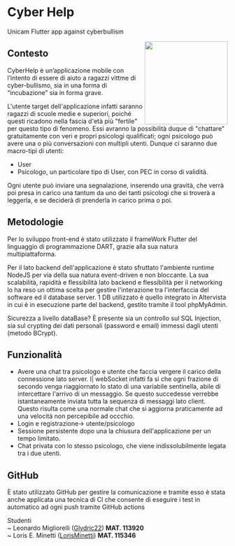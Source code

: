 # Cyber Help
Unicam Flutter app against cyberbullism

<img align="right" width="190" height="190" src="https://github.com/Glydric22/cyberbullism_bully/blob/master/assets/Logo.png?raw=true">

## Contesto
CyberHelp è un’applicazione mobile con l’intento di essere di aiuto a ragazzi vittme di cyber-bullismo, sia in una forma di “incubazione” sia in forma grave.

L'utente target dell'applicazione infatti saranno ragazzi di scuole medie e superiori, poiché questi ricadono nella fascia d'età più "fertile" per questo tipo di fenomeno. Essi avranno la possibilità duque di "chattare" gratuitamente con veri e propri psicologi qualificati; ogni psicologo può avere una o più conversazioni con multipli utenti. Dunque ci saranno due macro-tipi di utenti:

- User
- Psicologo, un particolare tipo di User, con PEC in corso di validità.

Ogni utente può inviare una segnalazione, inserendo una gravità, che verrà poi presa in carico una tantum da uno dei tanti psicologi che si troverà a leggerla, e se deciderà di prenderla in carico prima o poi.

## Metodologie

Per lo sviluppo front-end è stato utilizzato il frameWork Flutter del linguaggio di programmazione DART, grazie alla sua natura multipiattaforma.

Per il lato backend dell'applicazione è stato sfruttato l'ambiente runtime NodeJS per via della sua natura event-driven e non bloccante. La sua scalabilità, rapidità e flessibilità lato backend e flessibilità per il networking lo ha reso un ottima scelta per gestire l'interazione tra l'interfaccia del software ed il database server. 1 DB utilizzato è quello integrato in Altervista in cui è in esecuzione parte del backend, gestito tramite il tool phpMyAdmin.

Sicurezza a livello dataBase? È presente sia un controllo sul SQL Injection, sia sul crypting dei dati personali (password e email) immessi dagli utenti (metodo BCrypt).

## Funzionalità

- Avere una chat tra psicologo e utente che faccia vergere il carico della connessione lato server. I| webSocket infatti fa si che ogni frazione di secondo venga riaggiornato lo stato di una variabile sentinella, abile di intercettare l'arrivo di un messaggio. Se questo succedesse verrebbe istantaneamente inviata tutta la sequenza di messaggi lato client. Questo risulta come una normale chat che si aggiorna praticamente ad una velocità non percepibile ad occchio.
- Login e registrazione-> utente/psicologo
- Sessione persistente dopo una la chiusura dell'applicazione per un tempo limitato.
- Chat privata con lo stesso psicologo, che viene indissolubilmente legata tra i due utenti.

## GitHub

È stato utilizzato GitHub per gestire la comunicazione e tramite esso è stata anche applicata una tecnica di Cl che consente di eseguire i test in automatico ad ogni push tramite GitHub actions

Studenti
</br>
~ Leonardo Migliorelli ([Glydric22](https://github.com/Glydric22)) **MAT. 113920**
</br>
~ Loris E. Minetti ([LorisMinetti](https://github.com/LorisMinetti)) **MAT. 115346**  


